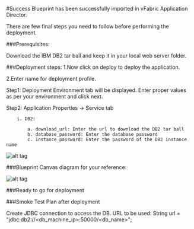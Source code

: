 #Success
Blueprint has been successfully imported in vFabric Application Director. 

There are  few final steps you need to follow before performing the deployment.

###Prerequisites:

Download the IBM DB2 tar ball and keep it in your local web server folder.


###Deployment steps:
1.Now click on deploy to deploy the application.

2.Enter name for deployment profile.

Step1: Deployment Environment tab will be displayed. Enter proper values as per your environment and click next.


Step2: Application Properties -> Service tab 

		i. DB2:
	
			a. download_url: Enter the url to download the DB2 tar ball
			b. database_password: Enter the database password
			c. instance_password: Enter the password of the DB2 instance name

![alt tag](https://raw.github.com/vmware-applicationdirector/solutions-import-beta/IBM-DB2-10_1-Linux-Blueprint-50/IBM-DB2-10.1-On-Linux-Blueprint_properties.jpg)

		
###Blueprint Canvas diagram for your reference: 

![alt tag](https://raw.github.com/vmware-applicationdirector/solutions-import-beta/IBM-DB2-10_1-Linux-Blueprint-50/IBM-DB2-10.1-On-Linux-Blueprint_Canvas.jpg)

###Ready to go for deployment


###Smoke Test Plan after deployment

Create JDBC connection to access the DB. URL to be used:
String url = "jdbc:db2://<db_machine_ip>:50000/<db_name>";







 








